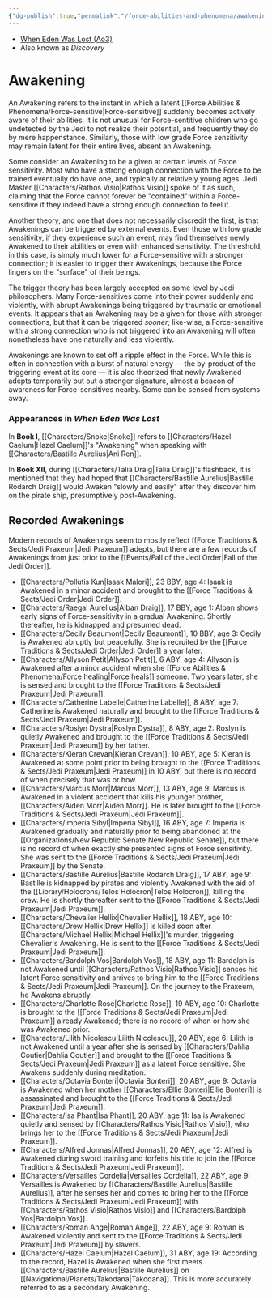 ```yaml
---
{"dg-publish":true,"permalink":"/force-abilities-and-phenomena/awakening/","tags":["forcephenomenon"],"noteIcon":"saber1"}
---
```


- [When Eden Was Lost (Ao3)](https://archiveofourown.org/works/19334440)
- Also known as *Discovery*
# Awakening
An Awakening refers to the instant in which a latent [[Force Abilities & Phenomena/Force-sensitive\|Force-sensitive]] suddenly becomes actively aware of their abilities. It is not unusual for Force-sentitive children who go undetected by the Jedi to not realize their potential, and frequently they do by mere happenstance. Similarly, those with low grade Force sensitivity may remain latent for their entire lives, absent an Awakening. 

Some consider an Awakening to be a given at certain levels of Force sensitivity. Most who have a strong enough connection with the Force to be trained eventually do have one, and typically at relatively young ages. Jedi Master [[Characters/Rathos Visio\|Rathos Visio]] spoke of it as such, claiming that the Force cannot forever be "contained" within a Force-sensitive if they indeed have a strong enough connection to feel it. 

Another theory, and one that does not necessarily discredit the first, is that Awakenings can be triggered by external events. Even those with low grade sensitivity, if they experience such an event, may find themselves newly Awakened to their abilities or even with enhanced sensitivity. The threshold, in this case, is simply much lower for a Force-sensitive with a stronger connection; it is easier to trigger their Awakenings, because the Force lingers on the "surface" of their beings. 

The trigger theory has been largely accepted on some level by Jedi philosophers. Many Force-sensitives come into their power suddenly and violently, with abrupt Awakenings being triggered by traumatic or emotional events. It appears that an Awakening may be a given for those with stronger connections, but that it can be triggered *sooner*; like-wise, a Force-sensitive with a strong connection who is not triggered into an Awakening will often nonetheless have one naturally and less violently. 

Awakenings are known to set off a ripple effect in the Force. While this is often in connection with a burst of natural energy — the by-product of the triggering event at its core — it is also theorized that newly Awakened adepts temporarily put out a stronger signature, almost a beacon of awareness for Force-sensitives nearby. Some can be sensed from systems away. 
### Appearances in *When Eden Was Lost*
In **Book I**, [[Characters/Snoke\|Snoke]] refers to [[Characters/Hazel Caelum\|Hazel Caelum]]'s "Awakening" when speaking with [[Characters/Bastille Aurelius\|Ani Ren]].

In **Book XII**, during [[Characters/Talia Draig\|Talia Draig]]'s flashback, it is mentioned that they had hoped that [[Characters/Bastille Aurelius\|Bastille Rodarch Draig]] would Awaken "slowly and easily" after they discover him on the pirate ship, presumptively post-Awakening.
## Recorded Awakenings
Modern records of Awakenings seem to mostly reflect [[Force Traditions & Sects/Jedi Praxeum\|Jedi Praxeum]] adepts, but there are a few records of Awakenings from just prior to the [[Events/Fall of the Jedi Order\|Fall of the Jedi Order]].
* [[Characters/Pollutis Kun\|Isaak Malori]], 23 BBY, age 4: Isaak is Awakened in a minor accident and brought to the [[Force Traditions & Sects/Jedi Order\|Jedi Order]].
* [[Characters/Raegal Aurelius\|Alban Draig]], 17 BBY, age 1: Alban shows early signs of Force-sensitivity in a gradual Awakening. Shortly thereafter, he is kidnapped and presumed dead.
* [[Characters/Cecily Beaumont\|Cecily Beaumont]], 10 BBY, age 3: Cecily is Awakened abruptly but peacefully. She is recruited by the [[Force Traditions & Sects/Jedi Order\|Jedi Order]] a year later. 
* [[Characters/Allyson Petit\|Allyson Petit]], 6 ABY, age 4: Allyson is Awakened after a minor accident when she [[Force Abilities & Phenomena/Force healing\|Force heals]] someone. Two years later, she is sensed and brought to the [[Force Traditions & Sects/Jedi Praxeum\|Jedi Praxeum]].
* [[Characters/Catherine Labelle\|Catherine Labelle]], 8 ABY, age 7: Catherine is Awakened naturally and brought to the [[Force Traditions & Sects/Jedi Praxeum\|Jedi Praxeum]].
* [[Characters/Roslyn Dystra\|Roslyn Dystra]], 8 ABY, age 2: Roslyn is quietly Awakened and brought to the [[Force Traditions & Sects/Jedi Praxeum\|Jedi Praxeum]] by her father.
* [[Characters/Kieran Crevan\|Kieran Crevan]], 10 ABY, age 5: Kieran is Awakened at some point prior to being brought to the [[Force Traditions & Sects/Jedi Praxeum\|Jedi Praxeum]] in 10 ABY, but there is no record of when precisely that was or how. 
* [[Characters/Marcus Morr\|Marcus Morr]], 13 ABY, age 9: Marcus is Awakened in a violent accident that kills his younger brother, [[Characters/Aiden Morr\|Aiden Morr]]. He is later brought to the [[Force Traditions & Sects/Jedi Praxeum\|Jedi Praxeum]]. 
* [[Characters/Imperia Sibyl\|Imperia Sibyl]], 16 ABY, age 7: Imperia is Awakened gradually and naturally prior to being abandoned at the [[Organizations/New Republic Senate\|New Republic Senate]], but there is no record of when exactly she presented signs of Force sensitivity. She was sent to the [[Force Traditions & Sects/Jedi Praxeum\|Jedi Praxeum]] by the Senate. 
* [[Characters/Bastille Aurelius\|Bastille Rodarch Draig]], 17 ABY, age 9: Bastille is kidnapped by pirates and violently Awakened with the aid of the [[Library/Holocrons/Telos Holocron\|Telos Holocron]], killing the crew. He is shortly thereafter sent to the [[Force Traditions & Sects/Jedi Praxeum\|Jedi Praxeum]].
* [[Characters/Chevalier Hellix\|Chevalier Hellix]], 18 ABY, age 10: [[Characters/Drew Hellix\|Drew Hellix]] is killed soon after [[Characters/Michael Hellix\|Michael Hellix]]'s murder, triggering Chevalier's Awakening. He is sent to the [[Force Traditions & Sects/Jedi Praxeum\|Jedi Praxeum]].
* [[Characters/Bardolph Vos\|Bardolph Vos]], 18 ABY, age 11: Bardolph is not Awakened until [[Characters/Rathos Visio\|Rathos Visio]] senses his latent Force sensitivity and arrives to bring him to the [[Force Traditions & Sects/Jedi Praxeum\|Jedi Praxeum]]. On the journey to the Praxeum, he Awakens abruptly. 
* [[Characters/Charlotte Rose\|Charlotte Rose]], 19 ABY, age 10: Charlotte is brought to the [[Force Traditions & Sects/Jedi Praxeum\|Jedi Praxeum]] already Awakened; there is no record of when or how she was Awakened prior.
* [[Characters/Lilith Nicolescu\|Lilith Nicolescu]], 20 ABY, age 6: Lilith is not Awakened until a year after she is sensed by [[Characters/Dahlia Coutier\|Dahlia Coutier]] and brought to the [[Force Traditions & Sects/Jedi Praxeum\|Jedi Praxeum]] as a latent Force sensitive. She Awakens suddenly during meditation.
* [[Characters/Octavia Bonteri\|Octavia Bonteri]], 20 ABY, age 9: Octavia is Awakened when her mother [[Characters/Ellie Bonteri\|Ellie Bonteri]] is assassinated and brought to the [[Force Traditions & Sects/Jedi Praxeum\|Jedi Praxeum]].
* [[Characters/Isa Phant\|Isa Phant]], 20 ABY, age 11: Isa is Awakened quietly and sensed by [[Characters/Rathos Visio\|Rathos Visio]], who brings her to the [[Force Traditions & Sects/Jedi Praxeum\|Jedi Praxeum]].
* [[Characters/Alfred Jonnas\|Alfred Jonnas]], 20 ABY, age 12: Alfred is Awakened during sword training and forfeits his title to join the [[Force Traditions & Sects/Jedi Praxeum\|Jedi Praxeum]]. 
* [[Characters/Versailles Cordelia\|Versailles Cordelia]], 22 ABY, age 9: Versailles is Awakened by [[Characters/Bastille Aurelius\|Bastille Aurelius]], after he senses her and comes to bring her to the [[Force Traditions & Sects/Jedi Praxeum\|Jedi Praxeum]] with [[Characters/Rathos Visio\|Rathos Visio]] and [[Characters/Bardolph Vos\|Bardolph Vos]].
* [[Characters/Roman Ange\|Roman Ange]], 22 ABY, age 9: Roman is Awakened violently and sent to the [[Force Traditions & Sects/Jedi Praxeum\|Jedi Praxeum]] by slavers. 
* [[Characters/Hazel Caelum\|Hazel Caelum]], 31 ABY, age 19: According to the record, Hazel is Awakened when she first meets [[Characters/Bastille Aurelius\|Bastille Aurelius]] on [[Navigational/Planets/Takodana\|Takodana]]. This is more accurately referred to as a secondary Awakening. 